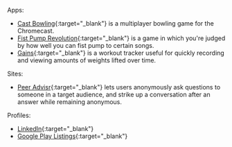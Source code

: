 ---
---

Apps:
- [Cast Bowling](https://play.google.com/store/apps/details?id=com.jprodevelopment.castbowling){:target="_blank"} is a multiplayer bowling game for the Chromecast.
- [Fist Pump Revolution](https://play.google.com/store/apps/details?id=FPR.FistPumpRevolutionDemo){:target="_blank"} is a game in which you're judged by how well you can fist pump to certain songs.
- [Gains](https://play.google.com/store/apps/details?id=com.gains.activity){:target="_blank"} is a workout tracker useful for quickly recording and viewing amounts of weights lifted over time.

Sites:
- [Peer Advisr](http://www.peeradvisr.com/){:target="_blank"} lets users anonymously ask questions to someone in a target audience, and strike up a conversation after an answer while remaining anonymous.

Profiles:
- [LinkedIn](https://www.linkedin.com/in/jay-prombo-468b5723/){:target="_blank"}
- [Google Play Listings](https://play.google.com/store/apps/developer?id=JPro%20Development&hl=en){:target="_blank"}

